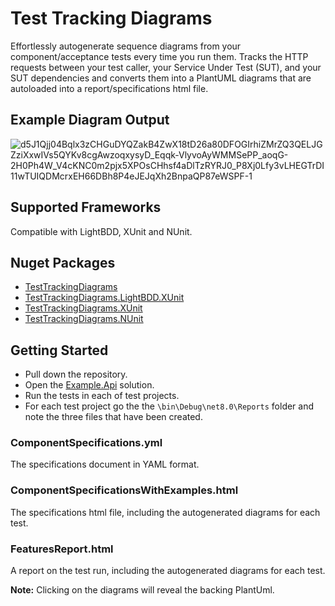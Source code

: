 # Test Tracking Diagrams
Effortlessly autogenerate sequence diagrams from your component/acceptance tests every time you run them.  Tracks the HTTP requests between your test caller, your Service Under Test (SUT), and your SUT dependencies and converts them into a PlantUML diagrams that are autoloaded into a report/specifications html file.

## Example Diagram Output

![d5J1Qjj04Bqlx3zCHGuDYQZakB4ZwX18tD26a80DFOGIrhiZMrZQ3QELJGZziXxwIVs5QYKv8cgAwzoqxysyD_Eqqk-VlyvoAyWMMSePP_aoqG-2H0Ph4W_V4cKNC0m2pjx5XPOsCHhsf4aDlTzRYRJ0_P8Xj0Lfy3vLHEGTrDI11wTUIQDMcrxEH66DBh8P4eJEJqXh2BnpaQP87eWSPF-1](https://github.com/user-attachments/assets/4027c3db-4799-4612-a12a-3de68f4f557c)

## Supported Frameworks
Compatible with LightBDD, XUnit and NUnit.

## Nuget Packages
- [TestTrackingDiagrams](https://www.nuget.org/packages/TestTrackingDiagrams)
- [TestTrackingDiagrams.LightBDD.XUnit](https://www.nuget.org/packages/TestTrackingDiagrams.LightBDD.XUnit)
- [TestTrackingDiagrams.XUnit](https://www.nuget.org/packages/TestTrackingDiagrams.XUnit)
- [TestTrackingDiagrams.NUnit](https://www.nuget.org/packages/TestTrackingDiagrams.NUnit)

## Getting Started
- Pull down the repository.
- Open the [Example.Api](https://github.com/lemonlion/TestTrackingDiagrams/tree/main/Example.Api) solution.
- Run the tests in each of test projects.
- For each test project go the the `\bin\Debug\net8.0\Reports` folder and note the three files that have been created.

### ComponentSpecifications.yml
The specifications document in YAML format.

### ComponentSpecificationsWithExamples.html
The specifications html file, including the autogenerated diagrams for each test.
 
### FeaturesReport.html
A report on the test run, including the autogenerated diagrams for each test.

**Note:** Clicking on the diagrams will reveal the backing PlantUml.
